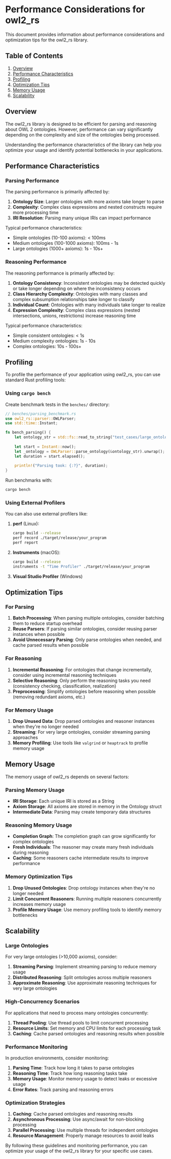 # Performance Considerations for owl2_rs

This document provides information about performance considerations and optimization tips for the owl2_rs library.

## Table of Contents

1. [Overview](#overview)
2. [Performance Characteristics](#performance-characteristics)
3. [Profiling](#profiling)
4. [Optimization Tips](#optimization-tips)
5. [Memory Usage](#memory-usage)
6. [Scalability](#scalability)

## Overview

The owl2_rs library is designed to be efficient for parsing and reasoning about OWL 2 ontologies. However, performance can vary significantly depending on the complexity and size of the ontologies being processed.

Understanding the performance characteristics of the library can help you optimize your usage and identify potential bottlenecks in your applications.

## Performance Characteristics

### Parsing Performance

The parsing performance is primarily affected by:

1. **Ontology Size**: Larger ontologies with more axioms take longer to parse
2. **Complexity**: Complex class expressions and nested constructs require more processing time
3. **IRI Resolution**: Parsing many unique IRIs can impact performance

Typical performance characteristics:
- Simple ontologies (10-100 axioms): < 100ms
- Medium ontologies (100-1000 axioms): 100ms - 1s
- Large ontologies (1000+ axioms): 1s - 10s+

### Reasoning Performance

The reasoning performance is primarily affected by:

1. **Ontology Consistency**: Inconsistent ontologies may be detected quickly or take longer depending on where the inconsistency occurs
2. **Class Hierarchy Complexity**: Ontologies with many classes and complex subsumption relationships take longer to classify
3. **Individual Count**: Ontologies with many individuals take longer to realize
4. **Expression Complexity**: Complex class expressions (nested intersections, unions, restrictions) increase reasoning time

Typical performance characteristics:
- Simple consistent ontologies: < 1s
- Medium complexity ontologies: 1s - 10s
- Complex ontologies: 10s - 100s+

## Profiling

To profile the performance of your application using owl2_rs, you can use standard Rust profiling tools:

### Using `cargo bench`

Create benchmark tests in the `benches/` directory:

```rust
// benches/parsing_benchmark.rs
use owl2_rs::parser::OWLParser;
use std::time::Instant;

fn bench_parsing() {
    let ontology_str = std::fs::read_to_string("test_cases/large_ontology.ofn").unwrap();
    
    let start = Instant::now();
    let _ontology = OWLParser::parse_ontology(&ontology_str).unwrap();
    let duration = start.elapsed();
    
    println!("Parsing took: {:?}", duration);
}
```

Run benchmarks with:

```bash
cargo bench
```

### Using External Profilers

You can also use external profilers like:

1. **perf** (Linux):
   ```bash
   cargo build --release
   perf record ./target/release/your_program
   perf report
   ```

2. **Instruments** (macOS):
   ```bash
   cargo build --release
   instruments -t "Time Profiler" ./target/release/your_program
   ```

3. **Visual Studio Profiler** (Windows)

## Optimization Tips

### For Parsing

1. **Batch Processing**: When parsing multiple ontologies, consider batching them to reduce startup overhead
2. **Reuse Parsers**: If parsing similar ontologies, consider reusing parser instances when possible
3. **Avoid Unnecessary Parsing**: Only parse ontologies when needed, and cache parsed results when possible

### For Reasoning

1. **Incremental Reasoning**: For ontologies that change incrementally, consider using incremental reasoning techniques
2. **Selective Reasoning**: Only perform the reasoning tasks you need (consistency checking, classification, realization)
3. **Preprocessing**: Simplify ontologies before reasoning when possible (removing redundant axioms, etc.)

### For Memory Usage

1. **Drop Unused Data**: Drop parsed ontologies and reasoner instances when they're no longer needed
2. **Streaming**: For very large ontologies, consider streaming parsing approaches
3. **Memory Profiling**: Use tools like `valgrind` or `heaptrack` to profile memory usage

## Memory Usage

The memory usage of owl2_rs depends on several factors:

### Parsing Memory Usage

- **IRI Storage**: Each unique IRI is stored as a String
- **Axiom Storage**: All axioms are stored in memory in the Ontology struct
- **Intermediate Data**: Parsing may create temporary data structures

### Reasoning Memory Usage

- **Completion Graph**: The completion graph can grow significantly for complex ontologies
- **Fresh Individuals**: The reasoner may create many fresh individuals during reasoning
- **Caching**: Some reasoners cache intermediate results to improve performance

### Memory Optimization Tips

1. **Drop Unused Ontologies**: Drop ontology instances when they're no longer needed
2. **Limit Concurrent Reasoners**: Running multiple reasoners concurrently increases memory usage
3. **Profile Memory Usage**: Use memory profiling tools to identify memory bottlenecks

## Scalability

### Large Ontologies

For very large ontologies (>10,000 axioms), consider:

1. **Streaming Parsing**: Implement streaming parsing to reduce memory usage
2. **Distributed Reasoning**: Split ontologies across multiple reasoners
3. **Approximate Reasoning**: Use approximate reasoning techniques for very large ontologies

### High-Concurrency Scenarios

For applications that need to process many ontologies concurrently:

1. **Thread Pooling**: Use thread pools to limit concurrent processing
2. **Resource Limits**: Set memory and CPU limits for each processing task
3. **Caching**: Cache parsed ontologies and reasoning results when possible

### Performance Monitoring

In production environments, consider monitoring:

1. **Parsing Time**: Track how long it takes to parse ontologies
2. **Reasoning Time**: Track how long reasoning tasks take
3. **Memory Usage**: Monitor memory usage to detect leaks or excessive usage
4. **Error Rates**: Track parsing and reasoning errors

### Optimization Strategies

1. **Caching**: Cache parsed ontologies and reasoning results
2. **Asynchronous Processing**: Use async/await for non-blocking processing
3. **Parallel Processing**: Use multiple threads for independent ontologies
4. **Resource Management**: Properly manage resources to avoid leaks

By following these guidelines and monitoring performance, you can optimize your usage of the owl2_rs library for your specific use cases.